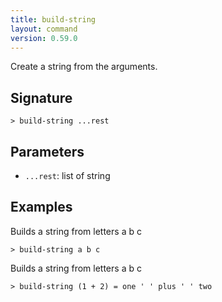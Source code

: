 ```yaml
---
title: build-string
layout: command
version: 0.59.0
---
```


Create a string from the arguments.

## Signature

```> build-string ...rest```

## Parameters

 -  `...rest`: list of string

## Examples

Builds a string from letters a b c
```shell
> build-string a b c
```

Builds a string from letters a b c
```shell
> build-string (1 + 2) = one ' ' plus ' ' two
```
